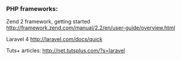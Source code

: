 ### PHP frameworks:

Zend 2 framework, getting started
http://framework.zend.com/manual/2.2/en/user-guide/overview.html

Laravel 4
http://laravel.com/docs/quick

Tuts+ articles:
http://net.tutsplus.com/?s=laravel

